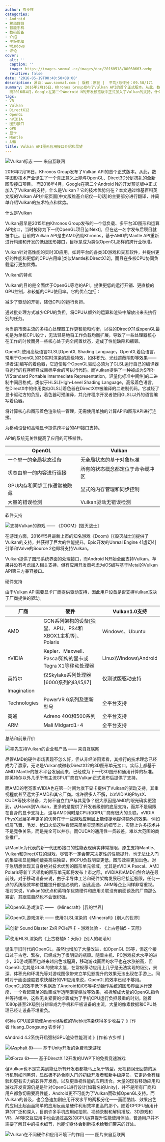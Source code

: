 ```yaml
---
author: 农步祥
categories:
- Android
- 移动数码
- 智能手机
- 数码设备
- 介绍
- 平板电脑
- Windows
- 评论
cover:
  alt: ''
  caption: ''
  image: https://images.soomal.cc/images/doc/20160518/00060663.webp
  relative: false
date: '2016-05-19T00:40:50+08:00'
description: 源自：www.soomal.com | 版权：原创 |  平均/总评分：09.50/171
summary: 2016年2月16日，Khronos Group发布了Vulkan API的首个正式版本。从此，数字图形技术产业诞生了一个真正意义上能与OpenGL、Direct3D分庭抗礼的全新图形接口项目。
  而2016年4月，Google在第二个Android N的开发预览版中正式加入了Vulkan的支持，什么是Vulkan？它的技术优势何在？
tags:
- VR
- Vulkan
- DirectX12
- OpenGL
- nVIDIA
- 图形接口
- GPU
- 显卡
- Mantle
- AMD
title: Vulkan API图形应用接口介绍和展望
---
```


![Vulkan标志 ―― 来自互联网](https://images.soomal.cc/images/doc/20160519/00060664.webp)



2016年2月16日，Khronos Group发布了Vulkan API的首个正式版本。从此，数字图形技术产业诞生了一个真正意义上能与OpenGL、Direct3D分庭抗礼的全新图形接口项目。 而2016年4月，Google在第二个Android N的开发预览版中正式加入了Vulkan的支持，什么是Vulkan？它的技术优势何在？本文通过维基百科英文版的Vulkan API介绍页面[中文版维基介绍仅一句话]的主要部分进行翻译，并简单介绍Vulkan的技术特点和优势。



什么是Vulkan



Vulkan最早是2015年由Khronos Group发布的一个低负载、多平台3D图形和运算API接口，当时被称为下一代OpenGL项目[glNext]，但在这一名字发布后项目就被中止。目前的Vulkan API是由AMD资助Khronos，基于AMD的Mantle API重新进行构建和开发的低级图形接口，目标是成为类似OpenGL那样的跨行业标准。



Vulkan针对高性能的实时3D应用，如跨平台的各类3D游戏和交互软件，并提供更好的性能和更低的CPU占用率[类似Mantle和DirectX12]，而且在多核CPU协同负载运行更加优秀。



Vulkan的特点



Vulkan的目的是全面优于OpenGL等老的API。提供更低的运行开销、更直接的GPU控制，和较低的CPU使用率。它的优点包括：

减少了驱动的开销，降低CPU的运行负担。







通过批处理方式减少CPU的负担，将CPU从额外的运算和渲染中解放出来去执行别的任务。







为当前市面主流的多核心处理器工作更智能和均衡，以往的DirectX11或openGL最初是为单核CPU设计，无法轻易地将工作负载均衡扩展，导致了一些处理器核心在工作的时候而另一些核心处于完全闲置状态，造成了性能缺陷和瓶颈。







OpenGL使用高级语言GLSL[OpenGL Shading Language，OpenGL着色语言，常用于OpenGL的3D实时渲染的高级特效，如体积光、光线遮蔽阴影等效果――译者注]编写的着色器，它迫使每个OpenGL驱动必须为了GLSL运行自己的编译器将运行的程序解释成目标平台的可执行代码。而Vulkan提供了一种被成为SPIR-V[Standard Portable Intermediate Representation，轻量化标准中间件]的二进制中间层格式，类似于HLSL[High-Level Shading Language，高级着色语言，在DirectX中的作用类似GLSL]着色器在DirectX中被编译的二进制代码。它减轻了显卡驱动方的负担，着色器可预编译，并允许程序开发者使用GLSL以外的语言编写着色器。







将计算核心和图形着色渲染统一管理，无需使用单独的计算API和图形API进行连接。







为移动设备和高端显卡提供跨平台的API接口支持。







API的系统无关性提高了应用的可移植性。

| OpenGL | Vulkan |
| --- | --- |
| 一个单一的全局状态设备 | 无全局状态的基于对象标准 |
| 状态由单一的内容进行连接 | 所有的状态概念都定位于命令缓冲区 |
| GPU内存和同步工作通常被隐藏 | 显式的内存管理和同步控制 |
| 大量的错误检测 | Vulkan驱动无错误检测 |



软件支持



![支持Vulkan的游戏 ―― 《DOOM》[毁灭战士]](https://images.soomal.cc/images/doc/20160519/00060666.webp)



在游戏方面，2016年5月最新上市的知名游戏《Doom》[《毁灭战士》]提供了Vulkan的支持，并获得了巨大的性能提升。Epic开发的Unreal Engine 4[虚幻4]引擎和Valve的Source 2也即将支持Vulkan。



Vulkan提供了图形系统界面的处理接口，而Android N开始全面支持Vulkan。苹果并没有考虑加入相关支持，但有应用开发商考虑为iOS编写基于Metal的Vulkan API第三方兼容接口。



硬件支持



由于Vulkan API需要显卡厂商提供驱动支持，因此用户设备是否支持Vulkan取决于厂商提供的驱动。



| 厂商 | 硬件 | Vulkan1.0支持 |
| --- | --- | --- |
| AMD | GCN系列架构的设备[独显、APU、PS4和XBOX1主机等]、Polaris | Windows、Ubuntu |
| nVIDIA | Kepler、Maxwell、Pascal架构的显卡或Tegra X1等移动处理器 | Linux\Windows\Android |
| 英特尔 | 仅Skylake系列处理器[6000系列的i3/i5/i7] | 仅测试版驱动支持 |
| Imagination 
  Technologies | PowerVR 6系列及更新型号 | 全平台支持 |
| 高通 | Adreno 400和500系列 | 全平台支持 |
| ARM | Mali Midgard1-4 | 全平台支持 |



总结和前景评价



![率先支持Vulkan的企业和产品 ―― 来自互联网](https://images.soomal.cc/images/doc/20160519/00060665.webp)



尽管AMD的硬件市场表现不怎么好，但从非经济因素看，其推行的技术理念已经成为了赢家，无论是Vulkan或微软DirectX12的3D图形单元接口，实际上都基于AMD Mantle的技术平台发展而来，已经成为下一代3D图形和通用计算的标准。除英特尔以外几乎所有主流GPU厂商在Vulkan正式发布后提供了支持。



而AMD的老冤家nVIDIA也在第一时间为旗下显卡提供了Vulkan的驱动支持，其重视程度甚至远大于AMD和其它厂商。或许很多人不解，以nVIDIA的PhysX、CUDA等技术储备，为何不自立门户与其竞争？很大原因是AMD的眼光确实更独到，从Havok到Vulkan，更多的是提供了开发者级别的底层支持，而并不是局限在自身的显卡支持上，这与AMD同时是CPU和GPU厂商有很大的关联。nVIDIA PhysX发展多年更多的优势在于一些游戏应用层上能便捷地提供额外的效果，例如纸屑飞舞、毛发、枪口火焰这种看起来简单实现困难的细节上，实际上许多技术并不是竞争关系，而是完全可以并存。而CUDA的通用性一贯较差，难以大范围的商业推广。



以Mantle为代表的新一代图形接口的性能表现确实非常抢眼，原生支持Mantle、Vulkan和DirectX12的游戏，尽管不一定会带来决定性的性能提升，也无法让入门的集显核显能瞬间媲美高端独显，但CPU负载明显更低，图形效率更加出色。对于急切想体现其自身绝对技术优势的图形单元领域，尤其是nVIDIA Pascal、AMD Polaris等新工艺架构的图形单元即将发布上市之际，nVIDIA和AMD自然会站在最前线。对于移动设备来说，由于半导体工艺和硬件架构发展已经接近极限，任何一点的系统级效率和性能提升都是必须的，因此高通、ARM等企业同样非常重视。相对来说，Vulkan的优点和英特尔优势硬件和应用关联没有前面谈及的厂商那么紧密，其跟进自然也不会很积极。



![OpenGL游戏演示 ―― 《Minecraft》[我的世界]](https://images.soomal.cc/images/doc/20160519/00060669_01.webp)



![OpenGL游戏演示 ―― 使用GLSL渲染的《Minecraft》[别人的世界]](https://images.soomal.cc/images/doc/20160519/00060670_01.webp)



![创新 Sound Blaster ZxR PCIe声卡 - 游戏体验 - 《上古卷轴5 - 天际》](https://images.soomal.cc/images/doc/20130811/00034513_01.webp)



![使用HLSL渲染的《上古卷轴5：天际》[别人的老滚5]](https://images.soomal.cc/images/doc/20160519/00060671_01.webp)



诞生于旧时代的OpenGL，虽然也增加了大量改进，如OpenGL ES等，但这个接口过于古老、繁杂，已经成为了很明显的瓶颈。随着主机、PC游戏技术水平的进步，3D游戏画面也越来越出色或逼真，移动游戏画面的水平也在水涨船高，但OpenGL尤其是GLSL的效率太低，在常规移动应用上几乎是无法实现的级别，景深、体积光和环境光等对游戏图像带来立竿见影提升的效果无法出现在手游上。同时对于画面速度要求快越好的VR应用来说，OpenGL的效率已经不够用。OpenGL的效率低下也祸及了Android和iOS等移动操作系统的图形界面运行速度，一个看起简单的动画或半透明渐变缩放等效果，被拆解成大量的OpenGL指令并等待缓冲，这些无关紧要的步骤成为了手机CPU运行负担最重的时刻，随着1080p甚至2K级别分辨率成为手机和平板设备的主流，大量的像素数据和CPU处理已经让设备不堪重负。



《Skia GPU加速能使Android系统的Webkit渲染获得多少收益？ 》[作者:Huang_Dongsung 农步祥 ]
 
《Android 4.2系统开启强制GPU渲染性能测试 》[作者:农步祥 ]



![《Asphalt 8》―― 基于Unity开发的免费竞速游戏](https://images.soomal.cc/images/doc/20160519/00060667_01.webp)



![《Forza 6》―― 基于DirectX 12开发的UWP下的免费竞速游戏](https://images.soomal.cc/images/doc/20160519/00060668_01.webp)



但Vulkan也不是完美到能让所有开发者都能马上急于转型，无视错误无回馈的运行机制如同黑洞，显然极不适合刚入门的初级开发者和新手级序员，它更适合有经验和更有实力的软件开发商，以及更重视性能的应用场合。大量的现有移动应用和游戏开发资源仍是是针对OpenGL进行设计[如著名的Unity]，并不是所有厂商和用户都急切需要高性能，Android更不可能为了Vulkan而砍掉OpenGL支持。而Vulkan的普及，也会急速加剧应用开发水平的两极分化――画面酷炫、效果出色的应用比起画面简单的应用反而是硬件利用效率更高的那个。随着GPGPU通用计算的广泛和深入，目前许多手机应用如拍照、视频录制和解码播放、3D游戏和VR、AR等交互应用中也会通过高效的GPU运算提升性能使用体验，普通用户并不需要了解其中的技术细节，也能切身体会到新技术给我们带来的好处。



![Vulkan在不同硬件和应用环境下的作用 ―― 图片来自互联网](https://images.soomal.cc/images/doc/20160519/00060672.webp)